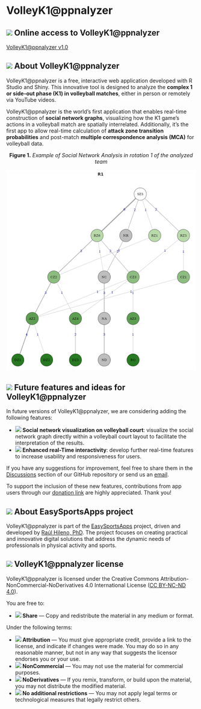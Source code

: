 # VolleyK1@ppnalyzer

## <img src="https://img.icons8.com/ios-filled/24/000000/internet.png"/> Online access to VolleyK1@ppnalyzer

[VolleyK1@ppnalyzer v1.0](https://easysportsapps.shinyapps.io/volleyk1appnalyzer/)

## <img src="https://img.icons8.com/ios-filled/24/000000/document.png"/> About VolleyK1@ppnalyzer

VolleyK1@ppnalyzer is a free, interactive web application developed with R Studio and Shiny. This innovative tool is designed to analyze the **complex 1 or side-out phase (K1) in volleyball matches**, either in person or remotely via YouTube videos.

VolleyK1@ppnalyzer is the world’s first application that enables real-time construction of **social network graphs**, visualizing how the K1 game’s actions in a volleyball match are spatially interrelated. Additionally, it’s the first app to allow real-time calculation of **attack zone transition probabilities** and post-match **multiple correspondence analysis (MCA)** for volleyball data.

<p align="center"><strong>Figure 1.</strong> <em>Example of Social Network Analysis in rotation 1 of the analyzed team</em></p>
<p align="center">
  <img src="social_network_demo.png" alt="Social Network Example">
</p>

## <img src="https://img.icons8.com/ios-filled/24/000000/idea.png"/> Future features and ideas for VolleyK1@ppnalyzer

In future versions of VolleyK1@ppnalyzer, we are considering adding the following features:

- **<img src="https://img.icons8.com/ios-filled/24/000000/network.png"/> Social network visualization on volleyball court**: visualize the social network graph directly within a volleyball court layout to facilitate the interpretation of the results.
- **<img src="https://img.icons8.com/ios-filled/24/000000/stopwatch.png"/> Enhanced real-Time interactivity**: develop further real-time features to increase usability and responsiveness for users.

If you have any suggestions for improvement, feel free to share them in the [Discussions](https://github.com/EasySportsApps/VolleyK1appnalyzer/discussions) section of our GitHub repository or send us an [email](mailto:easysportsappsproject@gmail.com).  

To support the inclusion of these new features, contributions from app users through our [donation link](https://www.paypal.com/donate/?hosted_button_id=BA84P5Y2MC7MN) are highly appreciated. Thank you!

## <img src="https://img.icons8.com/ios-filled/24/000000/document.png"/>  About EasySportsApps project

VolleyK1@ppnalyzer is part of the [EasySportsApps](https://github.com/EasySportsApps) project, driven and developed by [Raúl Hileno, PhD](https://raulhilenophd-nextlevelstatsandapps4u.netlify.app/). The project focuses on creating practical and innovative digital solutions that address the dynamic needs of professionals in physical activity and sports.

## <img src="https://img.icons8.com/ios-filled/24/000000/copyright.png"/> VolleyK1@ppnalyzer license

VolleyK1@ppnalyzer is licensed under the Creative Commons Attribution-NonCommercial-NoDerivatives 4.0 International License ([CC BY-NC-ND 4.0](https://creativecommons.org/licenses/by-nc-nd/4.0/)).

You are free to:
- **<img src="https://img.icons8.com/ios-filled/24/000000/link.png"/> Share** — Copy and redistribute the material in any medium or format.

Under the following terms:
- **<img src="https://img.icons8.com/ios-filled/24/000000/user.png"/> Attribution** — You must give appropriate credit, provide a link to the license, and indicate if changes were made. You may do so in any reasonable manner, but not in any way that suggests the licensor endorses you or your use.
- **<img src="https://img.icons8.com/ios-filled/24/000000/no-cash.png"/> NonCommercial** — You may not use the material for commercial purposes.
- **<img src="https://img.icons8.com/material-rounded/24/000000/equal-sign.png"/> NoDerivatives** — If you remix, transform, or build upon the material, you may not distribute the modified material.
- **<img src="https://img.icons8.com/material-rounded/24/000000/unlock.png"/> No additional restrictions** — You may not apply legal terms or technological measures that legally restrict others.
